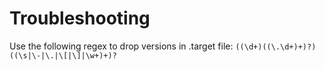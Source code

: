 # Troubleshooting
Use the following regex to drop versions in .target file: ` ((\d+)((\.\d+)+)?)((\s|\-|\.|\[|\]|\w+)+)? ` 
